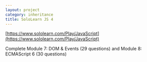 ```yaml
---
layout: project
category: inheritance
title: SoloLearn JS 4
---
```


[https://www.sololearn.com/Play/JavaScript](https://www.sololearn.com/Play/JavaScript)

Complete Module 7: DOM & Events (29 questions) and  Module 8: ECMAScript 6 (30 questions)
